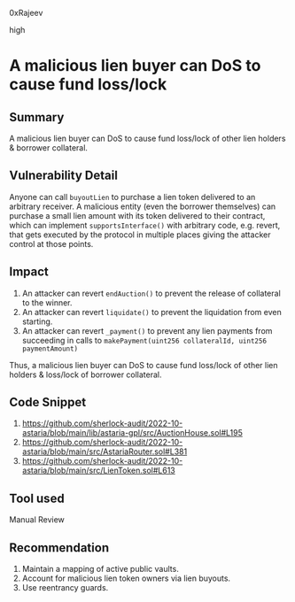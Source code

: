 0xRajeev

high

# A malicious lien buyer can DoS to cause fund loss/lock

## Summary

A malicious lien buyer can DoS to cause fund loss/lock of other lien holders & borrower collateral.

## Vulnerability Detail

Anyone can call `buyoutLien` to purchase a lien token delivered to an arbitrary receiver. A malicious entity (even the borrower themselves) can purchase a small lien amount with its token delivered to their contract, which can implement `supportsInterface()` with arbitrary code, e.g. revert, that gets executed by the protocol in multiple places giving the attacker control at those points.

## Impact

1. An attacker can revert `endAuction()` to prevent the release of collateral to the winner.
2. An attacker can revert `liquidate()` to prevent the liquidation from even starting.
3. An attacker can revert `_payment()` to prevent any lien payments from succeeding in calls to `makePayment(uint256 collateralId, uint256 paymentAmount)`

Thus, a malicious lien buyer can DoS to cause fund loss/lock of other lien holders & loss/lock of borrower collateral.

## Code Snippet

1. https://github.com/sherlock-audit/2022-10-astaria/blob/main/lib/astaria-gpl/src/AuctionHouse.sol#L195
2. https://github.com/sherlock-audit/2022-10-astaria/blob/main/src/AstariaRouter.sol#L381
3. https://github.com/sherlock-audit/2022-10-astaria/blob/main/src/LienToken.sol#L613

## Tool used

Manual Review

## Recommendation

1. Maintain a mapping of active public vaults.
2. Account for malicious lien token owners via lien buyouts.
3. Use reentrancy guards.